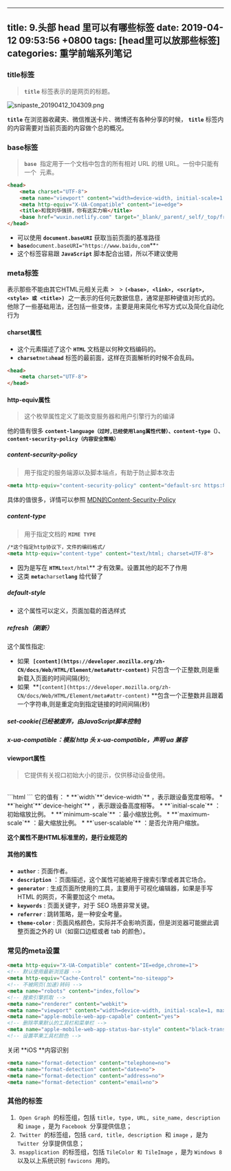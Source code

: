 
---
title: 9.头部 head 里可以有哪些标签
date: 2019-04-12 09:53:56 +0800
tags: [head里可以放那些标签]
categories: 重学前端系列笔记
---

<a name="c6ed8a2d"></a>
### title标签
> **`title`** 标签表示的是网页的标题。

![snipaste_20190412_104309.png](https://cdn.nlark.com/yuque/0/2019/png/221851/1555037047336-a29488e6-0099-4e46-9c08-afce1bbb6bc7.png#align=left&display=inline&height=129&name=snipaste_20190412_104309.png&originHeight=64&originWidth=369&size=5897&status=done&width=746)

**`title`** 在浏览器收藏夹、微信推送卡片、微博还有各种分享的时候， **`title`** 标签内的内容需要对当前页面的内容做个总的概况。

<a name="228db434"></a>
### base标签
> **`base`**  指定用于一个文档中包含的所有相对 URL 的根 URL。一份中只能有一个  元素。


```html
<head>
    <meta charset="UTF-8">
    <meta name="viewport" content="width=device-width, initial-scale=1.0">
    <meta http-equiv="X-UA-Compatible" content="ie=edge">
    <title>和我刘华强拼，你有这实力嘛</title>
    <base href="wuxin.netlify.com" target="_blank/_parent/_self/_top/framename">
</head>
```

* 可以使用 **`document.baseURI`** 获取当前页面的基准路径
* **`base`**`document.baseURI="https://www.baidu,com`**`"`  
* 这个标签容易跟 **`JavaScript`** 脚本配合出错，所以不建议使用
<a name="e7096204"></a>
### meta标签
表示那些不能由其它HTML元相关元素 > ` `> **`(<base>, <link>, <script>, <style> 或 <title>)`**  之一表示的任何元数据信息，通常是那种键值对形式的。他除了一些基础用法，还包括一些变体，主要是用来简化书写方式以及简化自动化行为
<a name="851d084c"></a>
#### charset属性
* 这个元素描述了这个 **`HTML`** 文档是以何种文档编码的。
* **`charset`**`meta`**`head`** 标签的最前面，这样在页面解析的时候不会乱码。
```html
<head>
    <meta charset="UTF-8">
</head>
```

<a name="7c550811"></a>
#### http-equiv属性
> 这个枚举属性定义了能改变服务器和用户引擎行为的编译


他的值有很多 **`content-language（过时,已经使用lang属性代替）、content-type（）、content-security-policy（内容安全策略）`** 

<a name="content-security-policy"></a>
##### content-security-policy
> 用于指定的服务端源以及脚本端点，有助于防止脚本攻击

```html
<meta http-equiv="content-security-policy" content="default-src https:地址">
```
具体的值很多，详情可以参照 [MDN的Content-Security-Policy](https://developer.mozilla.org/zh-CN/docs/Web/HTTP/Headers/Content-Security-Policy__by_cnvoid)

<a name="content-type"></a>
##### content-type
> 用于指定文档的 **`MIME TYPE`** 


```html
/*这个指定http协议下，文件的编码格式/
<meta http-equiv="content-type" content="text/html; charset=UTF-8"> 
```

* 因为是写在 **`HTML`**`text/html`** 才有效果。设置其他的起不了作用
* 这类 **`meta`**`charset`**`lang`** 给代替了

<a name="default-style"></a>
##### **default-style**
* 这个属性可以定义，页面加载的首选样式
<a name="5ebf7738"></a>
##### **refresh（刷新）**
这个属性指定:
  * 如果  **`[content](https://developer.mozilla.org/zh-CN/docs/Web/HTML/Element/meta#attr-content)`** 只包含一个正整数,则是重新载入页面的时间间隔(秒);
  * 如果  **`[content](https://developer.mozilla.org/zh-CN/docs/Web/HTML/Element/meta#attr-content)` **包含一个正整数并且跟着一个字符串,则是重定向到指定链接的时间间隔(秒)
<a name="4fd242dc"></a>
##### **set-cookie(已经被废弃，由JavaScript脚本控制)**
<a name="9eb346ba"></a>
##### x-ua-compatible：模拟 http 头 x-ua-compatible，声明 ua 兼容
<a name="3b3099f3"></a>
#### viewport属性
> 它提供有关视口初始大小的提示，仅供移动设备使用。

<br />
```html
<meta name="viewport" content="width=device-width, initial-scale=1.0">
```
它的值有：
* **`width`**`device-width`** ，表示跟设备宽度相等。
* **`height`**`device-height`** ，表示跟设备高度相等。
* **`initial-scale`** ：初始缩放比例。
* **`minimum-scale`** ：最小缩放比例。
* **`maximum-scale`** ：最大缩放比例。
* **`user-scalable`** ：是否允许用户缩放。

**这个属性不是HTML标准里的，是行业规范的**

<a name="4c07161c"></a>
#### 其他的属性
* **`author`** : 页面作者。
* **`description`** ：页面描述，这个属性可能被用于搜索引擎或者其它场合。
* **`generator`** : 生成页面所使用的工具，主要用于可视化编辑器，如果是手写 HTML 的网页，不需要加这个 meta。
* **`keywords`** : 页面关键字，对于 SEO 场景非常关键。
* **`referrer`** : 跳转策略，是一种安全考量。
* **`theme-color`** : 页面风格颜色，实际并不会影响页面，但是浏览器可能据此调整页面之外的 UI（如窗口边框或者 tab 的颜色）。
<a name="ad6873b9"></a>
### 常见的meta设置
```html
<meta http-equiv="X-UA-Compatible" content="IE=edge,chrome=1">
<!-- 默认使用最新浏览器 -->
<meta http-equiv="Cache-Control" content="no-siteapp">
<!-- 不被网页(加速)转码 -->
<meta name="robots" content="index,follow">
<!-- 搜索引擎抓取 -->
<meta name="renderer" content="webkit">
<meta name="viewport" content="width=device-width, initial-scale=1, maximum-scale=1, minimum-scale=1, user-scalable=no, minimal-ui">
<meta name="apple-mobile-web-app-capable" content="yes">
<!-- 删除苹果默认的工具栏和菜单栏 -->
<meta name="apple-mobile-web-app-status-bar-style" content="black-translucent">
<!-- 设置苹果工具栏颜色 -->
```

关闭 **iOS **内容识别
```html
<meta name="format-detection" content="telephone=no">
<meta name="format-detection" content="date=no">
<meta name="format-detection" content="address=no">
<meta name="format-detection" content="email=no">
```

<a name="a9b648bd"></a>
### 其他的标签
1.  `Open Graph`  的标签组，包括 `title, type, URL, site_name, description`  和 `image` ，是为 `Facebook`  分享提供信息；
1.  `Twitter`  的标签组，包括 `card, title, description`  和 `image` ，是为 `Twitter`  分享提供信息；
1.  `msapplication`  的标签组，包括 `TileColor 和 TileImage` ，是为 `Windows 8`  以及以上系统识别 `favicons`  用的。

